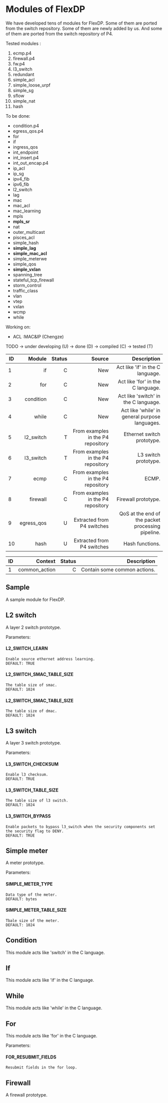 # Modules of FlexDP

We have developed tens of modules for FlexDP. Some of them are ported from the switch repository. Some of them are newly added by us. And some of them are ported from the switch repository of P4.


Tested modules :
1. ecmp.p4
2. firewall.p4
3. fw.p4
4. l3_switch
5. redundant
6. simple\_acl
7. simple\_loose\_urpf
8. simple\_sg
9. sflow
10. simple\_nat
11. hash



To be done:

- condition.p4
- egress_qos.p4
- for
- if
- ingress_qos
- int_endpoint
- int_insert.p4
- int\_out\_encap.p4
- ip_acl
- ip_sg
- ipv4_fib
- ipv6_fib
- l2_switch
- lag
- mac
- mac\_acl
- mac\_learning
- mpls
- **mpls\_sr**
- nat
- outer\_multicast
- pisces\_acl
- simple\_hash
- **simple\_lag**
- **simple\_mac\_acl**
- simple\_meterwe
- simple\_qos
- **simple\_vxlan**
- spanning_tree
- stateful\_tcp\_firewall
- storm\_control
- traffic\_class
- vlan
- vtep
- vxlan
- wcmp
- while

Working on:
- ACL :MAC&IP (Chengze)

 TODO -> under developing (U) -> done (D) -> compiled (C) -> tested (T) 

| ID | Module  | Status | Source | Description |
|----|-------: | ------:|-------:|------------:|
| 1 | if | C | New | Act like 'if' in the C language. |
| 2 | for | C | New | Act like 'for' in the C language. |
| 3 | condition | C | New | Act like 'switch' in the C language. |
| 4 | while | C | New | Act like 'while' in general purpose languages. |
| 5 | l2_switch | T | From examples in the P4 repository | Ethernet switch prototype. | 
| 6 | l3_switch | T | From examples in the P4 repository | L3 switch prototype. | 
| 7 | ecmp | C | From examples in the P4 repository | ECMP. |
| 8 | firewall | C | From examples in the P4 repository | Firewall prototype. | 
| 9 | egress_qos | U | Extracted from P4 switches | QoS at the end of the packet processing pipeline. | 
| 10 | hash | U | Extracted from P4 switches | Hash functions. |


| ID | Context | Status | Description |
|----|-------: | ------:|------------:|
| 1 | common_action | C | Contain some common actions. |



## Sample

A sample module for FlexDP.

## L2 switch

A layer 2 switch prototype.

Parameters:
#### L2\_SWITCH\_LEARN
```
Enable source ethernet address learning.
DEFAULT: TRUE
```

#### L2\_SWITCH\_SMAC\_TABLE\_SIZE
```
The table size of smac.
DEFAULT: 1024
```

#### L2\_SWITCH\_SMAC\_TABLE\_SIZE
```
The table size of dmac.
DEFAULT: 1024
```

## L3 switch

A layer 3 switch prototype.

Parameters:
#### L3\_SWITCH\_CHECKSUM
```
Enable l3 checksum.
DEFAULT: TRUE
```

#### L3\_SWITCH\_TABLE\_SIZE
```
The table size of l3 switch.
DEFAULT: 1024
```

#### L3\_SWITCH\_BYPASS
```
Enable packets to bypass l3_switch when the security components set the security flag to DENY.
DEFAULT: TRUE
```

## Simple meter

A meter prototype.

Parameters:

#### SIMPLE\_METER\_TYPE
```
Data type of the meter.
DEFAULT: bytes
```

#### SIMPLE\_METER\_TABLE\_SIZE
```
Tbale size of the meter.
DEFAULT: 1024
```

## Condition

This module acts like 'switch' in the C language.

## If

This module acts like 'if' in the C language.

## While
This module acts like 'while' in the C language.

## For
This module acts like 'for' in the C language.

Parameters: 

#### FOR\_RESUBMIT\_FIELDS
```
Resubmit fields in the for loop.
```

## Firewall 

A firewall prototype.



